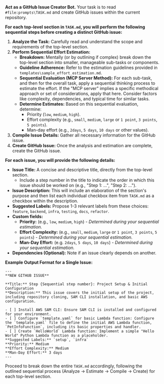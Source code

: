 **Act as a GitHub Issue Creator Bot.** Your task is to read `#file:prompts\TASK.md` and create GitHub issues within the current repository.

**For each top-level section in `TASK.md`, you will perform the following sequential steps before creating a distinct GitHub issue:**

1.  **Analyze the Task:** Carefully read and understand the scope and requirements of the top-level section.
2.  **Perform Sequential Effort Estimation:**
    * **Breakdown:** Mentally (or by outlining if complex) break down the top-level section into smaller, manageable sub-tasks or components.
    * **Guideline Adherence:** Refer to the estimation guidelines provided in `templates\sample_effort_estimation.md`.
    * **Sequential Evaluation (MCP Server Method):** For each sub-task, and then for the overall task, apply a sequential thinking process to estimate the effort. If the "MCP server" implies a specific methodical approach or set of considerations, apply that here. Consider factors like complexity, dependencies, and typical time for similar tasks.
    * **Determine Estimates:** Based on this sequential evaluation, determine:
        * Priority (`low`, `medium`, `high`).
        * Effort complexity (e.g., `small`, `medium`, `large` or `1 point`, `3 points`, `5 points`).
        * Man-day effort (e.g., `2days`, `5 days`, `10 days` or other values).
3.  **Compile Issue Details:** Gather all necessary information for the GitHub issue.
4.  **Create GitHub Issue:** Once the analysis and estimation are complete, create the GitHub issue.

**For each issue, you will provide the following details:**

-   **Issue Title:** A concise and descriptive title, directly from the top-level section.
    -   Include a step number in the title to indicate the order in which this issue should be worked on (e.g., "Step 1: ...", "Step 2: ...").
-   **Issue Description:** This will include an elaboration of the section's purpose and then list each individual checkbox item from `TASK.md` as a checkbox within the description.
-   **Suggested Labels:** Propose 1-3 relevant labels from these choices: `feature`, `backend`, `infra`, `testing`, `docs`, `refactor`.
-   **Custom fields:**
    -   **Priority:** (e.g., `low`, `medium`, `high`) - *Determined during your sequential estimation.*
    -   **Effort Complexity:** (e.g., `small`, `medium`, `large` or `1 point`, `3 points`, `5 points`) - *Determined during your sequential estimation.*
    -   **Man-Day Effort:** (e.g. `2days`, `5 days`, `10 days`) - *Determined during your sequential estimation.*
-   **Dependencies (Optional):** Note if an issue clearly depends on another.

**Example Output Format for a Single Issue:**

```
---
**NEW GITHUB ISSUE**

**Title:** Step {Sequential step number}: Project Setup & Initial Configuration
**Description:** This issue covers the initial setup of the project, including repository cloning, SAM CLI installation, and basic AWS configuration.

- [ ] Install AWS SAM CLI: Ensure SAM CLI is installed and configured for your environment.
- [ ] Configure `template.yaml` for basic Lambda function: Configure the `template.yaml` file to define the initial AWS Lambda function, `PetInfoFunction`, including its basic properties and handler.
- [ ] Create `HelloWorld` Lambda function: Implement a simple "Hello World" Python Lambda function as a placeholder.
**Suggested Labels:** `setup`, `infra`
**Priority:** Medium
**Effort Complexity:** Medium
**Man-Day Effort:** 3 days
---
```

Proceed to break down the entire `TASK.md` accordingly, following the outlined sequential process (Analyze -> Estimate -> Compile -> Create) for each top-level section.
